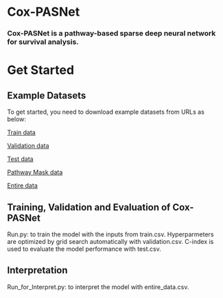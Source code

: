 # Cox-PASNet
### Cox-PASNet is a pathway-based sparse deep neural network for survival analysis. 
# Get Started
## Example Datasets
To get started, you need to download example datasets from URLs as below:

[Train data](http://dataxlab.org/public_html/Cox_PASNet/train.csv) 

[Validation data](http://dataxlab.org/Cox_PASNet/validation.csv)

[Test data](http://dataxlab.org/Cox_PASNet/test.csv)

[Pathway Mask data](http://dataxlab.org/Cox_PASNet/pathway_mask.csv)

[Entire data](http://dataxlab.org/Cox_PASNet/entire_data.csv)

## Training, Validation and Evaluation of Cox-PASNet
Run.py: to train the model with the inputs from train.csv. Hyperparmeters are optimized by grid search automatically with validation.csv. C-index is used to evaluate the model performance with test.csv.
## Interpretation
Run_for_Interpret.py: to interpret the model with entire_data.csv.
